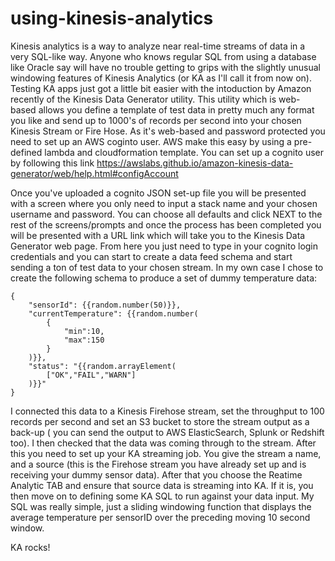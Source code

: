 # using-kinesis-analytics

Kinesis analytics is a way to analyze near real-time streams of data in a very SQL-like way.
Anyone who knows regular SQL from using a database like Oracle say will have no trouble getting to grips with the 
slightly unusual windowing features of Kinesis Analytics (or KA as I'll call it from now on). Testing KA apps just got a little bit easier
with the intoduction by Amazon recently of the Kinesis Data Generator utility. This utility which is web-based allows you define a 
template of test data in pretty much any format you like and send up to 1000's of records per second into your chosen Kinesis Stream or 
Fire Hose. As it's web-based and password protected you need to set up an AWS coginto user. AWS make this easy by using a pre-defined 
lambda and cloudformation template. You can set up a cognito user by following this link 
https://awslabs.github.io/amazon-kinesis-data-generator/web/help.html#configAccount

Once you've uploaded a cognito JSON set-up file you will be presented with a screen where you only need to input a stack name and 
your chosen username and password. You can choose all defaults and click NEXT to the rest of the screens/prompts and once the 
process has been completed you will be presented with a URL link which will take you to the Kinesis Data Generator web page. 
From here you just need to type in your cognito login credentials and you can start to create a data feed schema and start 
sending a ton of test data to your chosen stream. In my own case I chose to create the following schema to produce a set of 
dummy temperature data:

```
{
    "sensorId": {{random.number(50)}},
    "currentTemperature": {{random.number(
        {
            "min":10,
            "max":150
        }
    )}},
    "status": "{{random.arrayElement(
        ["OK","FAIL","WARN"]
    )}}"
}
```

I connected this data to a Kinesis Firehose stream, set the throughput to 100 records per second and set an S3 bucket to store the 
stream  output as a back-up ( you can send the output to AWS ElasticSearch, Splunk or Redshift too). I then checked that the data 
was coming through to the stream. After this you need to set up your KA streaming job. You give the stream a  name, and a source 
(this is the Firehose stream you have already set up and is receiving your dummy sensor data). After that you choose the Reatime 
Analytic TAB and ensure that source data is streaming into KA. If it is, you then move on to defining 
some KA SQL to run against your data input. My SQL was really simple, just a sliding windowing function that displays the average 
temperature per sensorID over the preceding moving 10 second window.

KA rocks!

